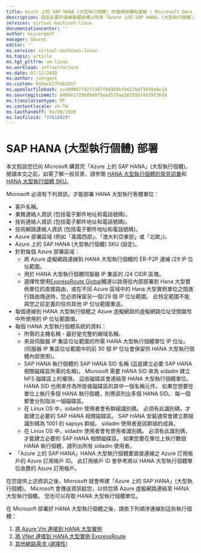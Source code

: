 ```yaml
---
title: Azure 上的 SAP HANA (大型執行個體) 的基礎結構和連線 | Microsoft Docs
description: 設定必要的連線基礎結構以使用「Azure 上的 SAP HANA」(大型執行個體)。
services: virtual-machines-linux
documentationcenter: ''
author: msjuergent
manager: bburns
editor: ''
ms.service: virtual-machines-linux
ms.topic: article
ms.tgt_pltfrm: vm-linux
ms.workload: infrastructure
ms.date: 07/12/2019
ms.author: juergent
ms.custom: H1Hack27Feb2017
ms.openlocfilehash: cea89087742f1987f693b8bfb627bd71038a0c14
ms.sourcegitcommit: 849bb1729b89d075eed579aa36395bf4d29f3bd9
ms.translationtype: MT
ms.contentlocale: zh-TW
ms.lasthandoff: 04/28/2020
ms.locfileid: "77616929"
---
```

# <a name="sap-hana-large-instances-deployment"></a>SAP HANA (大型執行個體) 部署 

本文假設您已向 Microsoft 購買完「Azure 上的 SAP HANA」(大型執行個體)。 閱讀本文之前，如需了解一般背景，請參閱 [HANA 大型執行個體的常見詞彙](hana-know-terms.md)和 [HANA 大型執行個體 SKU](hana-available-skus.md)。


Microsoft 必須有下列資訊，才能部署 HANA 大型執行客體單位：

- 客戶名稱。
- 業務連絡人資訊 (包括電子郵件地址和電話號碼)。
- 技術連絡人資訊 (包括電子郵件地址和電話號碼)。
- 技術網路連絡人資訊 (包括電子郵件地址和電話號碼)。
- Azure 部署區域 (例如「美國西部」、「澳大利亞東部」或「北歐」)。
- Azure 上的 SAP HANA (大型執行個體) SKU (設定)。
- 針對每個 Azure 部署區域：
    - 將 Azure 虛擬網路連線到 HANA 大型執行個體的 ER-P2P 連線 /29 IP 位址範圍。
    - 用於 HANA 大型執行個體伺服器 IP 集區的 /24 CIDR 區塊。
    - 選擇性使用[ExpressRoute Global](https://docs.microsoft.com/azure/expressroute/expressroute-global-reach)觸達以啟用從內部部署到 Hana 大型實例單位的直接路由，或在不同 Azure 區域中的 Hana 大型實例單位之間進行路由傳送時，您必須保留另一個/29 個 IP 位址範圍。 此特定範圍不能與您之前定義的任何其他 IP 位址範圍重迭。
- 每個連線到 HANA 大型執行個體之 Azure 虛擬網路的虛擬網路位址空間屬性中所使用的 IP 位址範圍值。
- 每個 HANA 大型執行個體系統的資料：
  - 所需的主機名稱 - 最好是完整的網域名稱。
  - 來自伺服器 IP 集區位址範圍的所需 HANA 大型執行個體單位 IP 位址。 (伺服器 IP 集區位址範圍中的前 30 個 IP 位址會保留供 HANA 大型執行個體內部使用)。
  - SAP HANA 執行個體的 SAP HANA SID 名稱 (這是建立必要 SAP HANA 相關磁碟區所需的名稱)。 Microsoft 需要 HANA SID 來為 sidadm 建立 NFS 磁碟區上的權限。 這些磁碟區會連結至 HANA 大型執行個體單位。 HANA SID 也用來作為所掛接磁碟區的其中一個名稱元件。 如果您想要在單位上執行多個 HANA 執行個體，則應該列出多個 HANA SID。 每一個都會分別指派一組磁碟區。
  - 在 Linux OS 中，sidadm 使用者會有群組識別碼。 必須有此識別碼，才能建立必要的 SAP HANA 相關磁碟區。 SAP HANA 安裝通常會建立群組識別碼為 1001 的 sapsys 群組。 sidadm 使用者是該群組的成員。
  - 在 Linux OS 中，sidadm 使用者會有使用者識別碼。 必須有此識別碼，才能建立必要的 SAP HANA 相關磁碟區。 如果您要在單位上執行數個 HANA 執行個體，請列出所有 sidadm 使用者。 
- 「Azure 上的 SAP HANA」HANA 大型執行個體要直接連線之 Azure 訂用帳戶的 Azure 訂用帳戶 ID。 此訂用帳戶 ID 會參考將以 HANA 大型執行個體單位收費的 Azure 訂用帳戶。

在您提供上述資訊之後，Microsoft 就會佈建「Azure 上的 SAP HANA」(大型執行個體)。 Microsoft 會傳送資訊給您，以供您將 Azure 虛擬網路連結至 HANA 大型執行個體。 您也可以存取 HANA 大型執行個體單位。

在 Microsoft 部署好 HANA 大型執行個體之後，請依下列順序連線到這些執行個體：

1. [將 Azure Vm 連接到 HANA 大型實例](hana-connect-azure-vm-large-instances.md)
2. [將 VNet 連接到 HANA 大型實例 ExpressRoute](hana-connect-vnet-express-route.md)
3. [其他網路需求 (選擇性)](hana-additional-network-requirements.md)

